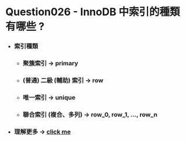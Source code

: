 Question026 - InnoDB 中索引的種類有哪些 ?
=====
* ### 索引種類
    * ### 聚簇索引 -> primary
    * ### (普通) 二級 (輔助) 索引 -> row
    * ### 唯一索引 -> unique
    * ### 聯合索引 (複合、多列) -> row_0, row_1, ..., row_n
* ### 理解更多 -> [click me](https://github.com/GitHub-WeiChiang/main/tree/master/MySQLPrinciples/Chapter06)
<br />

